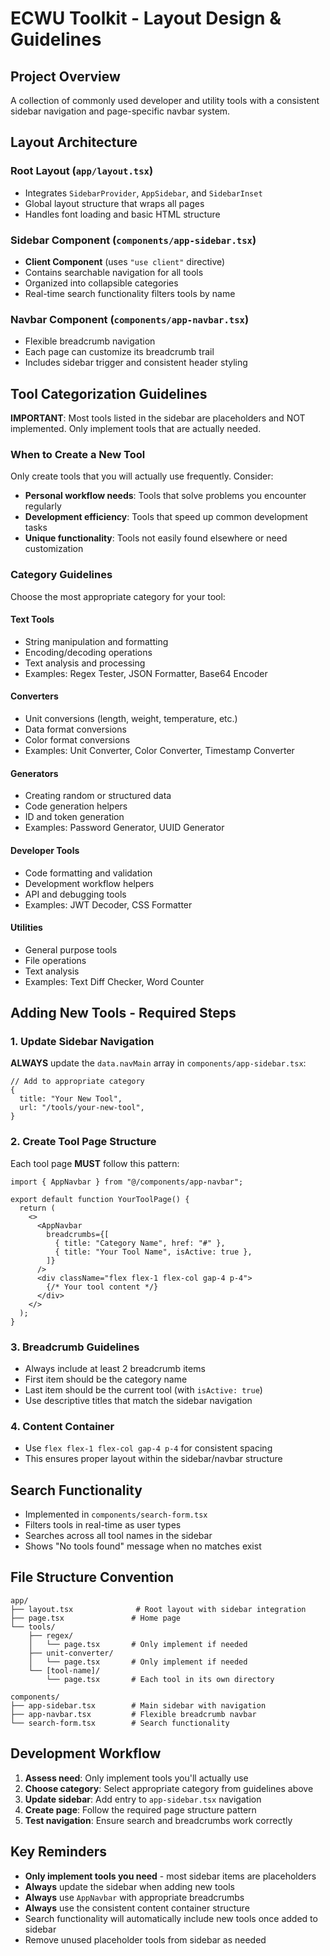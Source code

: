 # ECWU Toolkit - Layout Design & Guidelines

## Project Overview

A collection of commonly used developer and utility tools with a consistent sidebar navigation and page-specific navbar system.

## Layout Architecture

### Root Layout (`app/layout.tsx`)

- Integrates `SidebarProvider`, `AppSidebar`, and `SidebarInset`
- Global layout structure that wraps all pages
- Handles font loading and basic HTML structure

### Sidebar Component (`components/app-sidebar.tsx`)

- **Client Component** (uses `"use client"` directive)
- Contains searchable navigation for all tools
- Organized into collapsible categories
- Real-time search functionality filters tools by name

### Navbar Component (`components/app-navbar.tsx`)

- Flexible breadcrumb navigation
- Each page can customize its breadcrumb trail
- Includes sidebar trigger and consistent header styling

## Tool Categorization Guidelines

**IMPORTANT**: Most tools listed in the sidebar are placeholders and NOT implemented. Only implement tools that are actually needed.

### When to Create a New Tool

Only create tools that you will actually use frequently. Consider:

- **Personal workflow needs**: Tools that solve problems you encounter regularly
- **Development efficiency**: Tools that speed up common development tasks
- **Unique functionality**: Tools not easily found elsewhere or need customization

### Category Guidelines

Choose the most appropriate category for your tool:

#### Text Tools

- String manipulation and formatting
- Encoding/decoding operations
- Text analysis and processing
- Examples: Regex Tester, JSON Formatter, Base64 Encoder

#### Converters

- Unit conversions (length, weight, temperature, etc.)
- Data format conversions
- Color format conversions
- Examples: Unit Converter, Color Converter, Timestamp Converter

#### Generators

- Creating random or structured data
- Code generation helpers
- ID and token generation
- Examples: Password Generator, UUID Generator

#### Developer Tools

- Code formatting and validation
- Development workflow helpers
- API and debugging tools
- Examples: JWT Decoder, CSS Formatter

#### Utilities

- General purpose tools
- File operations
- Text analysis
- Examples: Text Diff Checker, Word Counter

## Adding New Tools - Required Steps

### 1. Update Sidebar Navigation

**ALWAYS** update the `data.navMain` array in `components/app-sidebar.tsx`:

```tsx
// Add to appropriate category
{
  title: "Your New Tool",
  url: "/tools/your-new-tool",
}
```

### 2. Create Tool Page Structure

Each tool page **MUST** follow this pattern:

```tsx
import { AppNavbar } from "@/components/app-navbar";

export default function YourToolPage() {
  return (
    <>
      <AppNavbar
        breadcrumbs={[
          { title: "Category Name", href: "#" },
          { title: "Your Tool Name", isActive: true },
        ]}
      />
      <div className="flex flex-1 flex-col gap-4 p-4">
        {/* Your tool content */}
      </div>
    </>
  );
}
```

### 3. Breadcrumb Guidelines

- Always include at least 2 breadcrumb items
- First item should be the category name
- Last item should be the current tool (with `isActive: true`)
- Use descriptive titles that match the sidebar navigation

### 4. Content Container

- Use `flex flex-1 flex-col gap-4 p-4` for consistent spacing
- This ensures proper layout within the sidebar/navbar structure

## Search Functionality

- Implemented in `components/search-form.tsx`
- Filters tools in real-time as user types
- Searches across all tool names in the sidebar
- Shows "No tools found" message when no matches exist

## File Structure Convention

```text
app/
├── layout.tsx              # Root layout with sidebar integration
├── page.tsx               # Home page
└── tools/
    ├── regex/
    │   └── page.tsx       # Only implement if needed
    ├── unit-converter/
    │   └── page.tsx       # Only implement if needed
    └── [tool-name]/
        └── page.tsx       # Each tool in its own directory

components/
├── app-sidebar.tsx        # Main sidebar with navigation
├── app-navbar.tsx         # Flexible breadcrumb navbar
└── search-form.tsx        # Search functionality
```

## Development Workflow

1. **Assess need**: Only implement tools you'll actually use
2. **Choose category**: Select appropriate category from guidelines above
3. **Update sidebar**: Add entry to `app-sidebar.tsx` navigation
4. **Create page**: Follow the required page structure pattern
5. **Test navigation**: Ensure search and breadcrumbs work correctly

## Key Reminders

- **Only implement tools you need** - most sidebar items are placeholders
- **Always** update the sidebar when adding new tools
- **Always** use `AppNavbar` with appropriate breadcrumbs
- **Always** use the consistent content container structure
- Search functionality will automatically include new tools once added to sidebar
- Remove unused placeholder tools from sidebar as needed